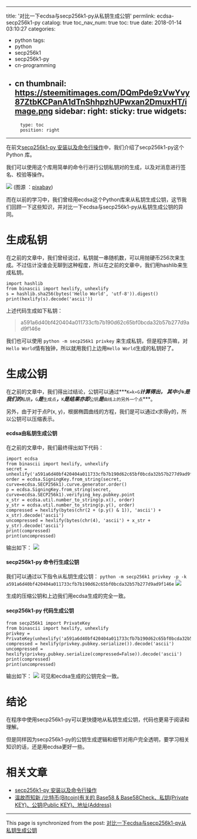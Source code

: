 
---
title: '对比一下ecdsa与secp256k1-py从私钥生成公钥'
permlink: ecdsa-secp256k1-py
catalog: true
toc_nav_num: true
toc: true
date: 2018-01-14 03:10:27
categories:
- python
tags:
- python
- secp256k1
- secp256k1-py
- cn-programming
- cn
thumbnail: https://steemitimages.com/DQmPde9zVwYvy87ZtbKCPanA1dTnShhpzhUPwxan2DmuxHT/image.png
sidebar:
    right:
        sticky: true
widgets:
    -
        type: toc
        position: right
---


在前文[secp256k1-py 安装以及命令行操作](https://steemit.com/python/@oflyhigh/secp256k1-py)中，我们介绍了secp256k1-py这个Python 库。

我们可以使用这个库用简单的命令行进行公钥私钥对的生成，以及对消息进行签名、校验等操作。

![](https://steemitimages.com/DQmPde9zVwYvy87ZtbKCPanA1dTnShhpzhUPwxan2DmuxHT/image.png)
(图源 ：[pixabay](https://pixabay.com))

而在以前的学习中，我们曾经用ecdsa这个Python库来从私钥生成公钥，这节我们回顾一下这些知识，并对比一下ecdsa与secp256k1-py从私钥生成公钥的异同。

# 生成私钥

在之前的文章中，我们曾经说过，私钥就一串随机数，可以用抛硬币256次来生成。不过估计没谁会无聊到这种程度，所以在之前的文章中，我们用hashlib来生成私钥。

```
import hashlib
from binascii import hexlify, unhexlify
s = hashlib.sha256(bytes('Hello World', 'utf-8')).digest()
print(hexlify(s).decode('ascii'))
```

上述代码生成如下私钥：
>a591a6d40bf420404a011733cfb7b190d62c65bf0bcda32b57b277d9ad9f146e

我们也可以使用
`python -m secp256k1 privkey` 
来生成私钥，但是程序员嘛，对`Hello World`情有独钟，所以就用我们上边用`Hello World`生成的私钥好了。

# 生成公钥

在之前的文章中，我们得出过结论，公钥可以通过***`K=k∗G`***计算得出，
其中小***`k`***是我们的***`私钥`***，***`G`***是***`生成点`***，***`K`***是结果亦即***`公钥`***是***`曲线上的另外一个点`***。

另外，由于对于点P(x, y)，根据椭圆曲线的方程，我们是可以通过x求得y的，所以公钥可以压缩表示。

#### ecdsa由私钥生成公钥

在之前的文章中，我们最终得出如下代码：
```
import ecdsa
from binascii import hexlify, unhexlify
secret = unhexlify('a591a6d40bf420404a011733cfb7b190d62c65bf0bcda32b57b277d9ad9f146e')
order = ecdsa.SigningKey.from_string(secret, curve=ecdsa.SECP256k1).curve.generator.order()
p = ecdsa.SigningKey.from_string(secret, curve=ecdsa.SECP256k1).verifying_key.pubkey.point
x_str = ecdsa.util.number_to_string(p.x(), order)
y_str = ecdsa.util.number_to_string(p.y(), order)
compressed = hexlify(bytes(chr(2 + (p.y() & 1)), 'ascii') + x_str).decode('ascii')
uncompressed = hexlify(bytes(chr(4), 'ascii') + x_str + y_str).decode('ascii')
print(compressed)
print(uncompressed)
```
输出如下：
![](https://steemitimages.com/DQmWDvERLdE5ZWZJn9vRjQWA4ZuEKCkAWG54LimJcYNCtKD/image.png)

#### secp256k1-py 命令行生成公钥

我们可以通过以下指令从私钥生成公钥：
`python -m secp256k1 privkey -p -k a591a6d40bf420404a011733cfb7b190d62c65bf0bcda32b57b277d9ad9f146e`
![](https://steemitimages.com/DQmR7x47tZeqQCV1VmBoVJHrPLpbbwY88yHsGoywicmxc77/image.png)

生成的压缩公钥和上边我们用ecdsa生成的完全一致。

#### secp256k1-py 代码生成公钥

```
from secp256k1 import PrivateKey
from binascii import hexlify, unhexlify
privkey = PrivateKey(unhexlify('a591a6d40bf420404a011733cfb7b190d62c65bf0bcda32b57b277d9ad9f146e'))
compressed = hexlify(privkey.pubkey.serialize()).decode('ascii')
uncompressed = hexlify(privkey.pubkey.serialize(compressed=False)).decode('ascii')
print(compressed)
print(uncompressed)
```

输出如下：
![](https://steemitimages.com/DQmYD2wXWcJob67CwAVr1aaiS5pzmT2pWdva6Lx1vRUjqqy/image.png)
可见和ecdsa生成的公钥完全一致。

# 结论

在程序中使用secp256k1-py可以更快捷地从私钥生成公钥，代码也更易于阅读和理解。

但是同样因为secp256k1-py的公钥生成逻辑和细节对用户完全透明，要学习相关知识的话，还是用ecdsa更好一些。

# 相关文章

* [secp256k1-py 安装以及命令行操作](https://steemit.com/python/@oflyhigh/secp256k1-py)
* [温故而知新 /比特币(Bitcoin)有关的 Base58 & Base58Check、私钥(Private KEY)、公钥(Public KEY)、地址(Address)](https://steemit.com/cn/@oflyhigh/bitcoin-base58-and-base58check-private-key-public-key-address)

- - -

This page is synchronized from the post: [对比一下ecdsa与secp256k1-py从私钥生成公钥](https://steemit.com/@oflyhigh/ecdsa-secp256k1-py)
